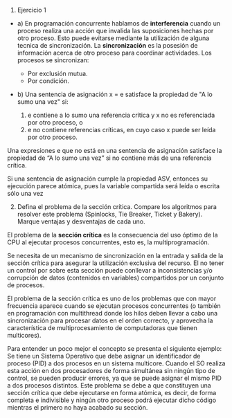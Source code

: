 1. Ejercicio 1
  - a) En programación concurrente hablamos de **interferencia** cuando un proceso realiza una acción que invalida las suposiciones hechas por otro proceso. Esto puede evitarse mediante la utilización de alguna tecnica de sincronización. La **sincronización** es la posesión de información acerca de otro proceso para coordinar actividades. Los procesos se sincronizan:
    - Por exclusión mutua.
    - Por condición.

  - b) Una sentencia de asignación x = e satisface la propiedad de "A lo sumo una vez" si:

    1. e contiene a lo sumo una referencia crítica y x no es referenciada por otro proceso, o
    2. e no contiene referencias críticas, en cuyo caso x puede ser leída por otro proceso.

  Una expresiones e que no está en una sentencia de asignación satisface la propiedad de “A lo sumo una vez” si no contiene más de una referencia crítica.

  Si una sentencia de asignación cumple la propiedad ASV, entonces su ejecución parece atómica, pues la variable compartida será leída o escrita sólo una vez


2. Defina el problema de la sección crítica. Compare los algoritmos para resolver este problema (Spinlocks, Tie Breaker, Ticket y Bakery). Marque ventajas y desventajas de cada uno.

El problema de la **sección crítica** es la consecuencia del uso óptimo de la CPU al ejecutar procesos concurrentes, esto es, la multiprogramación.

Se necesita de un mecanismo de sincronización en la entrada y salida de la sección crítica para asegurar la utilización exclusiva del recurso. El no tener un control por sobre esta sección puede conllevar a inconsistencias y/o corrupción de datos (contenidos en variables) compartidos por un conjunto de procesos.

El problema de la sección crítica es uno de los problemas que con mayor frecuencia aparece cuando se ejecutan procesos concurrentes (o también en programación con multithread donde los hilos deben llevar a cabo una sincronización para procesar datos en el orden correcto, y aprovecha la característica de multiprocesamiento de computadoras que tienen multicores).

Para entender un poco mejor el concepto se presenta el siguiente ejemplo: Se tiene un Sistema Operativo que debe asignar un identificador de proceso (PID) a dos procesos en un sistema multicore. Cuando el SO realiza esta acción en dos procesadores de forma simultánea sin ningún tipo de control, se pueden producir errores, ya que se puede asignar el mismo PID a dos procesos distintos. Este problema se debe a que constituyen una sección crítica que debe ejecutarse en forma atómica, es decir, de forma completa e indivisible y ningún otro proceso podrá ejecutar dicho código mientras el primero no haya acabado su sección.
